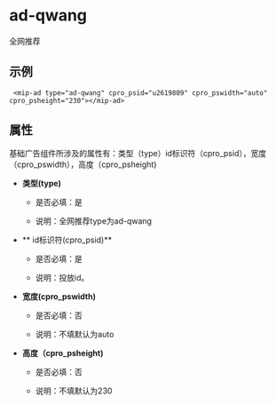 # ad-qwang

全网推荐

## 示例

``` 
 <mip-ad type="ad-qwang" cpro_psid="u2619809" cpro_pswidth="auto" cpro_psheight="230"></mip-ad>
```

## 属性

基础广告组件所涉及的属性有：类型（type）id标识符（cpro_psid），宽度（cpro_pswidth），高度（cpro_psheight)

- **类型(type)**
    
    - 是否必填：是

    - 说明：全网推荐type为ad-qwang


- ** id标识符(cpro_psid)**
    
    - 是否必填：是

    - 说明：投放id。

- **宽度(cpro_pswidth)**
    
    - 是否必填：否

    - 说明：不填默认为auto 

- **高度（cpro_psheight)**

    - 是否必填：否

    - 说明：不填默认为230

